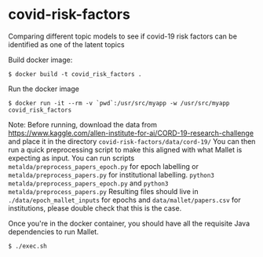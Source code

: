 # covid-risk-factors
Comparing different topic models to see if covid-19 risk factors can be identified as one of the latent topics

Build docker image:
```
$ docker build -t covid_risk_factors .
```

Run the docker image
```
$ docker run -it --rm -v `pwd`:/usr/src/myapp -w /usr/src/myapp covid_risk_factors
```

Note: Before running, download the data from https://www.kaggle.com/allen-institute-for-ai/CORD-19-research-challenge and
place it in the directory `covid-risk-factors/data/cord-19/`
You can then run a quick preprocessing script to make this aligned with what Mallet is expecting as input.
You can run scripts `metalda/preprocess_papers_epoch.py` for epoch labelling or `metalda/preprocess_papers.py` for institutional labelling.
`python3 metalda/preprocess_papers_epoch.py` and `python3 metalda/preprocess_papers.py`
Resulting files should live in `./data/epoch_mallet_inputs` for epochs and `data/mallet/papers.csv` for institutions, please double check that this is the case.

Once you're in the docker container, you should have all the requisite Java dependencies to run Mallet.
```
$ ./exec.sh
```
